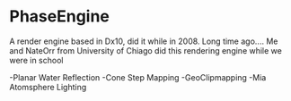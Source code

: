 # PhaseEngine
A render engine based in Dx10, did it while in 2008. Long time ago.... Me and NateOrr from University of Chiago did this rendering engine while we were in school


-Planar Water Reflection
-Cone Step Mapping
-GeoClipmapping 
-Mia Atomsphere Lighting
